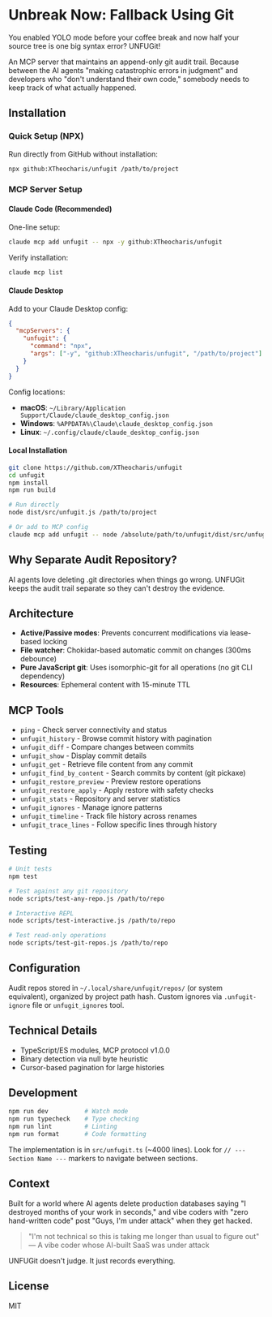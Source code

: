 # Unbreak Now: Fallback Using Git

You enabled YOLO mode before your coffee break and now half your source tree is one big syntax error? UNFUGit!

An MCP server that maintains an append-only git audit trail. Because between the AI agents "making catastrophic errors in judgment" and developers who "don't understand their own code," somebody needs to keep track of what actually happened.

## Installation

### Quick Setup (NPX)

Run directly from GitHub without installation:

```bash
npx github:XTheocharis/unfugit /path/to/project
```

### MCP Server Setup

#### Claude Code (Recommended)

One-line setup:
```bash
claude mcp add unfugit -- npx -y github:XTheocharis/unfugit
```

Verify installation:
```bash
claude mcp list
```

#### Claude Desktop

Add to your Claude Desktop config:

```json
{
  "mcpServers": {
    "unfugit": {
      "command": "npx",
      "args": ["-y", "github:XTheocharis/unfugit", "/path/to/project"]
    }
  }
}
```

Config locations:
- **macOS**: `~/Library/Application Support/Claude/claude_desktop_config.json`
- **Windows**: `%APPDATA%\Claude\claude_desktop_config.json`
- **Linux**: `~/.config/claude/claude_desktop_config.json`

#### Local Installation

```bash
git clone https://github.com/XTheocharis/unfugit
cd unfugit
npm install
npm run build

# Run directly
node dist/src/unfugit.js /path/to/project

# Or add to MCP config
claude mcp add unfugit -- node /absolute/path/to/unfugit/dist/src/unfugit.js
```

## Why Separate Audit Repository?

AI agents love deleting .git directories when things go wrong. UNFUGit keeps the audit trail separate so they can't destroy the evidence.

## Architecture

- **Active/Passive modes**: Prevents concurrent modifications via lease-based locking
- **File watcher**: Chokidar-based automatic commit on changes (300ms debounce)
- **Pure JavaScript git**: Uses isomorphic-git for all operations (no git CLI dependency)
- **Resources**: Ephemeral content with 15-minute TTL

## MCP Tools

- `ping` - Check server connectivity and status
- `unfugit_history` - Browse commit history with pagination
- `unfugit_diff` - Compare changes between commits
- `unfugit_show` - Display commit details
- `unfugit_get` - Retrieve file content from any commit
- `unfugit_find_by_content` - Search commits by content (git pickaxe)
- `unfugit_restore_preview` - Preview restore operations
- `unfugit_restore_apply` - Apply restore with safety checks
- `unfugit_stats` - Repository and server statistics
- `unfugit_ignores` - Manage ignore patterns
- `unfugit_timeline` - Track file history across renames
- `unfugit_trace_lines` - Follow specific lines through history

## Testing

```bash
# Unit tests
npm test

# Test against any git repository
node scripts/test-any-repo.js /path/to/repo

# Interactive REPL
node scripts/test-interactive.js /path/to/repo

# Test read-only operations
node scripts/test-git-repos.js /path/to/repo
```

## Configuration

Audit repos stored in `~/.local/share/unfugit/repos/` (or system equivalent), organized by project path hash. Custom ignores via `.unfugit-ignore` file or `unfugit_ignores` tool.

## Technical Details

- TypeScript/ES modules, MCP protocol v1.0.0
- Binary detection via null byte heuristic
- Cursor-based pagination for large histories

## Development

```bash
npm run dev          # Watch mode
npm run typecheck    # Type checking
npm run lint         # Linting
npm run format       # Code formatting
```

The implementation is in `src/unfugit.ts` (~4000 lines). Look for `// --- Section Name ---` markers to navigate between sections.

## Context

Built for a world where AI agents delete production databases saying "I destroyed months of your work in seconds," and vibe coders with "zero hand-written code" post "Guys, I'm under attack" when they get hacked.

> "I'm not technical so this is taking me longer than usual to figure out"  
> — A vibe coder whose AI-built SaaS was under attack

UNFUGit doesn't judge. It just records everything.

## License

MIT
